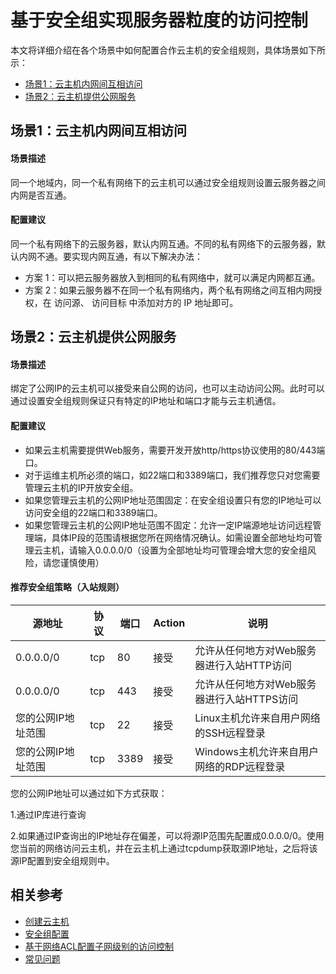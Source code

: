 # 基于安全组实现服务器粒度的访问控制

本文将详细介绍在各个场景中如何配置合作云主机的安全组规则，具体场景如下所示：

- [场景1：云主机内网间互相访问](Virtual-Machine-Instance-Security-Group-Rule-Configuration#user-content-1)
- [场景2：云主机提供公网服务](Virtual-Machine-Instance-Security-Group-Rule-Configuration#user-content-2)





## 场景1：云主机内网间互相访问

<div id="user-content-1"> </div>

#### **场景描述**

同一个地域内，同一个私有网络下的云主机可以通过安全组规则设置云服务器之间内网是否互通。



#### **配置建议**

同一个私有网络下的云服务器，默认内网互通。不同的私有网络下的云服务器，默认内网不通。要实现内网互通，有以下解决办法：

- 方案 1：可以把云服务器放入到相同的私有网络中，就可以满足内网都互通。
- 方案 2：如果云服务器不在同一个私有网络内，两个私有网络之间互相内网授权，在 访问源、 访问目标 中添加对方的 IP 地址即可。



## 场景2：云主机提供公网服务

<div id="user-content-2"> </div>


#### **场景描述**

绑定了公网IP的云主机可以接受来自公网的访问，也可以主动访问公网。此时可以通过设置安全组规则保证只有特定的IP地址和端口才能与云主机通信。



#### **配置建议**

- 如果云主机需要提供Web服务，需要开发开放http/https协议使用的80/443端口。
- 对于运维主机所必须的端口，如22端口和3389端口，我们推荐您只对您需要管理云主机的IP开放安全组。
- 如果您管理云主机的公网IP地址范围固定：在安全组设置只有您的IP地址可以访问安全组的22端口和3389端口。
- 如果您管理云主机的公网IP地址范围不固定：允许一定IP端源地址访问远程管理端，具体IP段的范围请根据您所在网络情况确认。如需设置全部地址均可管理云主机，请输入0.0.0.0/0（设置为全部地址均可管理会增大您的安全组风险，请您谨慎使用）  



#### 推荐安全组策略（入站规则）

| **源地址**         | **协议** | **端口** | **Action** | **说明**                                   |
| ------------------ | -------- | -------- | ---------- | ------------------------------------------ |
| 0.0.0.0/0          | tcp      | 80       | 接受       | 允许从任何地方对Web服务器进行入站HTTP访问  |
| 0.0.0.0/0          | tcp      | 443      | 接受       | 允许从任何地方对Web服务器进行入站HTTPS访问 |
| 您的公网IP地址范围 | tcp      | 22       | 接受       | Linux主机允许来自用户网络的SSH远程登录     |
| 您的公网IP地址范围 | tcp      | 3389     | 接受       | Windows主机允许来自用户网络的RDP远程登录   |

 
您的公网IP地址可以通过如下方式获取：

1.通过IP库进行查询

2.如果通过IP查询出的IP地址存在偏差，可以将源IP范围先配置成0.0.0.0/0。使用您当前的网络访问云主机，并在云主机上通过tcpdump获取源IP地址，之后将该源IP配置到安全组规则中。



## 相关参考
- [创建云主机](https://docs.jdcloud.com/cn/virtual-machines/create-instance)
- [安全组配置](https://docs.jdcloud.com/cn/virtual-private-cloud/security-group-configuration)
- [基于网络ACL配置子网级别的访问控制](Subnet-Business-Security-Access-Control.md)
- [常见问题](https://docs.jdcloud.com/cn/virtual-private-cloud/faq)
